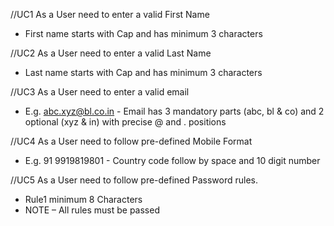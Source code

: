 //UC1
As a User need to enter a valid First Name
- First name starts with Cap and has
minimum 3 characters

//UC2
As a User need to enter a valid Last Name 
- Last name starts with Cap and has
minimum 3 characters

//UC3
As a User need to enter a valid email
- E.g. abc.xyz@bl.co.in - Email has 3 mandatory parts (abc, bl
& co) and 2 optional (xyz & in) with
precise @ and . positions

//UC4
As a User need to follow pre-defined Mobile Format
- E.g. 91 9919819801 - Country code follow by space and 10
digit number

//UC5
As a User need to follow pre-defined Password rules.
- Rule1 minimum 8 Characters 
- NOTE – All rules must be passed
